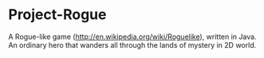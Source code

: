 Project-Rogue
=============
A Rogue-like game (http://en.wikipedia.org/wiki/Roguelike), written in Java. An ordinary hero that wanders all through the lands of mystery in 2D world.



